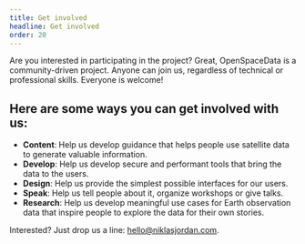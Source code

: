 ```yaml
---
title: Get involved
headline: Get involved
order: 20
---
```


Are you interested in participating in the project? Great, OpenSpaceData is a community-driven project. Anyone can join us, regardless of technical or professional skills. Everyone is welcome!

## Here are some ways you can get involved with us:

- **Content**: Help us develop guidance that helps people use satellite data to generate valuable information.
- **Develop**: Help us develop secure and performant tools that bring the data to the users.
- **Design**: Help us provide the simplest possible interfaces for our users.
- **Speak**: Help us tell people about it, organize workshops or give talks.
- **Research**: Help us develop meaningful use cases for Earth observation data that inspire people to explore the data for their own stories.

Interested? Just drop us a line: <a href="mailto:hello@niklasjordan.com">hello@niklasjordan.com</a>.